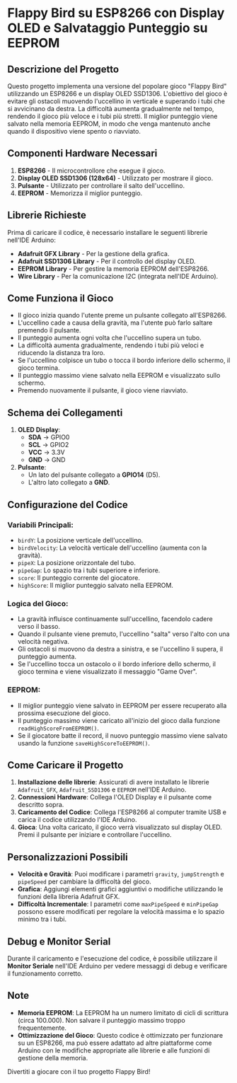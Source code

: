 # Flappy Bird su ESP8266 con Display OLED e Salvataggio Punteggio su EEPROM

## Descrizione del Progetto
Questo progetto implementa una versione del popolare gioco "Flappy Bird" utilizzando un ESP8266 e un display OLED SSD1306. L'obiettivo del gioco è evitare gli ostacoli muovendo l'uccellino in verticale e superando i tubi che si avvicinano da destra. La difficoltà aumenta gradualmente nel tempo, rendendo il gioco più veloce e i tubi più stretti. Il miglior punteggio viene salvato nella memoria EEPROM, in modo che venga mantenuto anche quando il dispositivo viene spento o riavviato.

## Componenti Hardware Necessari
1. **ESP8266** - Il microcontrollore che esegue il gioco.
2. **Display OLED SSD1306 (128x64)** - Utilizzato per mostrare il gioco.
3. **Pulsante** - Utilizzato per controllare il salto dell'uccellino.
4. **EEPROM** - Memorizza il miglior punteggio.

## Librerie Richieste
Prima di caricare il codice, è necessario installare le seguenti librerie nell'IDE Arduino:
- **Adafruit GFX Library** - Per la gestione della grafica.
- **Adafruit SSD1306 Library** - Per il controllo del display OLED.
- **EEPROM Library** - Per gestire la memoria EEPROM dell'ESP8266.
- **Wire Library** - Per la comunicazione I2C (integrata nell'IDE Arduino).

## Come Funziona il Gioco
- Il gioco inizia quando l'utente preme un pulsante collegato all'ESP8266.
- L'uccellino cade a causa della gravità, ma l'utente può farlo saltare premendo il pulsante.
- Il punteggio aumenta ogni volta che l'uccellino supera un tubo.
- La difficoltà aumenta gradualmente, rendendo i tubi più veloci e riducendo la distanza tra loro.
- Se l'uccellino colpisce un tubo o tocca il bordo inferiore dello schermo, il gioco termina.
- Il punteggio massimo viene salvato nella EEPROM e visualizzato sullo schermo.
- Premendo nuovamente il pulsante, il gioco viene riavviato.

## Schema dei Collegamenti
1. **OLED Display**:
   - **SDA** → GPIO0
   - **SCL** → GPIO2
   - **VCC** → 3.3V
   - **GND** → GND
2. **Pulsante**:
   - Un lato del pulsante collegato a **GPIO14** (D5).
   - L'altro lato collegato a **GND**.

## Configurazione del Codice
### Variabili Principali:
- `birdY`: La posizione verticale dell'uccellino.
- `birdVelocity`: La velocità verticale dell'uccellino (aumenta con la gravità).
- `pipeX`: La posizione orizzontale del tubo.
- `pipeGap`: Lo spazio tra i tubi superiore e inferiore.
- `score`: Il punteggio corrente del giocatore.
- `highScore`: Il miglior punteggio salvato nella EEPROM.

### Logica del Gioco:
- La gravità influisce continuamente sull'uccellino, facendolo cadere verso il basso.
- Quando il pulsante viene premuto, l'uccellino "salta" verso l'alto con una velocità negativa.
- Gli ostacoli si muovono da destra a sinistra, e se l'uccellino li supera, il punteggio aumenta.
- Se l'uccellino tocca un ostacolo o il bordo inferiore dello schermo, il gioco termina e viene visualizzato il messaggio "Game Over".

### EEPROM:
- Il miglior punteggio viene salvato in EEPROM per essere recuperato alla prossima esecuzione del gioco.
- Il punteggio massimo viene caricato all'inizio del gioco dalla funzione `readHighScoreFromEEPROM()`.
- Se il giocatore batte il record, il nuovo punteggio massimo viene salvato usando la funzione `saveHighScoreToEEPROM()`.

## Come Caricare il Progetto
1. **Installazione delle librerie**: Assicurati di avere installato le librerie `Adafruit_GFX`, `Adafruit_SSD1306` e `EEPROM` nell'IDE Arduino.
2. **Connessioni Hardware**: Collega l'OLED Display e il pulsante come descritto sopra.
3. **Caricamento del Codice**: Collega l'ESP8266 al computer tramite USB e carica il codice utilizzando l'IDE Arduino.
4. **Gioca**: Una volta caricato, il gioco verrà visualizzato sul display OLED. Premi il pulsante per iniziare e controllare l'uccellino.

## Personalizzazioni Possibili
- **Velocità e Gravità**: Puoi modificare i parametri `gravity`, `jumpStrength` e `pipeSpeed` per cambiare la difficoltà del gioco.
- **Grafica**: Aggiungi elementi grafici aggiuntivi o modifiche utilizzando le funzioni della libreria Adafruit GFX.
- **Difficoltà Incrementale**: I parametri come `maxPipeSpeed` e `minPipeGap` possono essere modificati per regolare la velocità massima e lo spazio minimo tra i tubi.

## Debug e Monitor Serial
Durante il caricamento e l'esecuzione del codice, è possibile utilizzare il **Monitor Seriale** nell'IDE Arduino per vedere messaggi di debug e verificare il funzionamento corretto.

## Note
- **Memoria EEPROM**: La EEPROM ha un numero limitato di cicli di scrittura (circa 100.000). Non salvare il punteggio massimo troppo frequentemente.
- **Ottimizzazione del Gioco**: Questo codice è ottimizzato per funzionare su un ESP8266, ma può essere adattato ad altre piattaforme come Arduino con le modifiche appropriate alle librerie e alle funzioni di gestione della memoria.

Divertiti a giocare con il tuo progetto Flappy Bird!
